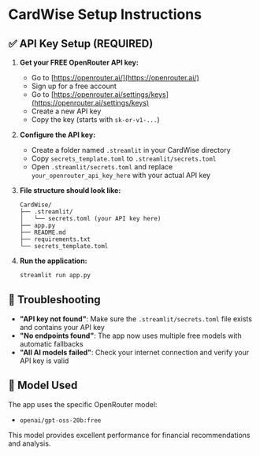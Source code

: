 # CardWise Setup Instructions

## ✅ **API Key Setup (REQUIRED)**

1. **Get your FREE OpenRouter API key:**
   - Go to [https://openrouter.ai/](https://openrouter.ai/)
   - Sign up for a free account
   - Go to [https://openrouter.ai/settings/keys](https://openrouter.ai/settings/keys)
   - Create a new API key
   - Copy the key (starts with `sk-or-v1-...`)

2. **Configure the API key:**
   - Create a folder named `.streamlit` in your CardWise directory
   - Copy `secrets_template.toml` to `.streamlit/secrets.toml`
   - Open `.streamlit/secrets.toml` and replace `your_openrouter_api_key_here` with your actual API key

3. **File structure should look like:**
   ```
   CardWise/
   ├── .streamlit/
   │   └── secrets.toml (your API key here)
   ├── app.py
   ├── README.md
   ├── requirements.txt
   └── secrets_template.toml
   ```

4. **Run the application:**
   ```bash
   streamlit run app.py
   ```

## 🔧 **Troubleshooting**

- **"API key not found"**: Make sure the `.streamlit/secrets.toml` file exists and contains your API key
- **"No endpoints found"**: The app now uses multiple free models with automatic fallbacks
- **"All AI models failed"**: Check your internet connection and verify your API key is valid

## 🎯 **Model Used**

The app uses the specific OpenRouter model:
- `openai/gpt-oss-20b:free`

This model provides excellent performance for financial recommendations and analysis.